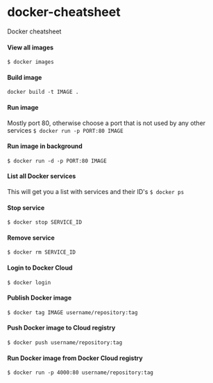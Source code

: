 # docker-cheatsheet
Docker cheatsheet

#### View all images
`$ docker images`

#### Build image
`docker build -t IMAGE .`

#### Run image
Mostly port 80, otherwise choose a port that is not used by any other services
`$ docker run -p PORT:80 IMAGE`

#### Run image in background
`$ docker run -d -p PORT:80 IMAGE`

#### List all Docker services
This will get you a list with services and their ID's
`$ docker ps`

#### Stop service
`$ docker stop SERVICE_ID`

#### Remove service
`$ docker rm SERVICE_ID`

#### Login to Docker Cloud
`$ docker login`

#### Publish Docker image
`$ docker tag IMAGE username/repository:tag`

#### Push Docker image to Cloud registry
`$ docker push username/repository:tag`

#### Run Docker image from Docker Cloud registry
`$ docker run -p 4000:80 username/repository:tag`




